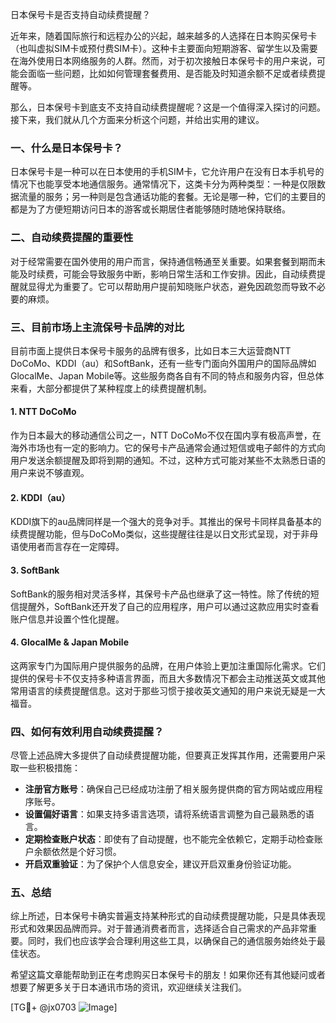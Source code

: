 日本保号卡是否支持自动续费提醒？

近年来，随着国际旅行和远程办公的兴起，越来越多的人选择在日本购买保号卡（也叫虚拟SIM卡或预付费SIM卡）。这种卡主要面向短期游客、留学生以及需要在海外使用日本网络服务的人群。然而，对于初次接触日本保号卡的用户来说，可能会面临一些问题，比如如何管理套餐费用、是否能及时知道余额不足或者续费提醒等。

那么，日本保号卡到底支不支持自动续费提醒呢？这是一个值得深入探讨的问题。接下来，我们就从几个方面来分析这个问题，并给出实用的建议。

### 一、什么是日本保号卡？
日本保号卡是一种可以在日本使用的手机SIM卡，它允许用户在没有日本手机号的情况下也能享受本地通信服务。通常情况下，这类卡分为两种类型：一种是仅限数据流量的服务；另一种则是包含通话功能的套餐。无论是哪一种，它们的主要目的都是为了方便短期访问日本的游客或长期居住者能够随时随地保持联络。

### 二、自动续费提醒的重要性
对于经常需要在国外使用的用户而言，保持通信畅通至关重要。如果套餐到期而未能及时续费，可能会导致服务中断，影响日常生活和工作安排。因此，自动续费提醒就显得尤为重要了。它可以帮助用户提前知晓账户状态，避免因疏忽而导致不必要的麻烦。

### 三、目前市场上主流保号卡品牌的对比
目前市面上提供日本保号卡服务的品牌有很多，比如日本三大运营商NTT DoCoMo、KDDI（au）和SoftBank，还有一些专门面向外国用户的国际品牌如GlocalMe、Japan Mobile等。这些服务商各自有不同的特点和服务内容，但总体来看，大部分都提供了某种程度上的续费提醒机制。

#### 1. NTT DoCoMo
作为日本最大的移动通信公司之一，NTT DoCoMo不仅在国内享有极高声誉，在海外市场也有一定的影响力。它的保号卡产品通常会通过短信或电子邮件的方式向用户发送余额提醒及即将到期的通知。不过，这种方式可能对某些不太熟悉日语的用户来说不够直观。

#### 2. KDDI（au）
KDDI旗下的au品牌同样是一个强大的竞争对手。其推出的保号卡同样具备基本的续费提醒功能，但与DoCoMo类似，这些提醒往往是以日文形式呈现，对于非母语使用者而言存在一定障碍。

#### 3. SoftBank
SoftBank的服务相对灵活多样，其保号卡产品也继承了这一特性。除了传统的短信提醒外，SoftBank还开发了自己的应用程序，用户可以通过这款应用实时查看账户信息并设置个性化提醒。

#### 4. GlocalMe & Japan Mobile
这两家专门为国际用户提供服务的品牌，在用户体验上更加注重国际化需求。它们提供的保号卡不仅支持多种语言界面，而且大多数情况下都会主动推送英文或其他常用语言的续费提醒信息。这对于那些习惯于接收英文通知的用户来说无疑是一大福音。

### 四、如何有效利用自动续费提醒？
尽管上述品牌大多提供了自动续费提醒功能，但要真正发挥其作用，还需要用户采取一些积极措施：
- **注册官方账号**：确保自己已经成功注册了相关服务提供商的官方网站或应用程序账号。
- **设置偏好语言**：如果支持多语言选项，请将系统语言调整为自己最熟悉的语言。
- **定期检查账户状态**：即使有了自动提醒，也不能完全依赖它，定期手动检查账户余额依然是个好习惯。
- **开启双重验证**：为了保护个人信息安全，建议开启双重身份验证功能。

### 五、总结
综上所述，日本保号卡确实普遍支持某种形式的自动续费提醒功能，只是具体表现形式和效果因品牌而异。对于普通消费者而言，选择适合自己需求的产品非常重要。同时，我们也应该学会合理利用这些工具，以确保自己的通信服务始终处于最佳状态。

希望这篇文章能帮助到正在考虑购买日本保号卡的朋友！如果你还有其他疑问或者想要了解更多关于日本通讯市场的资讯，欢迎继续关注我们。

[TG💪+ @jx0703 ![Image](https://github.com/user-attachments/assets/dbca1d08-cadb-493c-b0ec-ad6f7a83f270)]